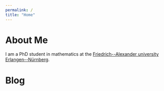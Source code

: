 ```yaml
---
permalink: /
title: "Home"   
---
```


# About Me
I am a PhD student in mathematics at the [Friedrich--Alexander university Erlangen--Nürnberg](https://www.fau.eu/).
# Blog